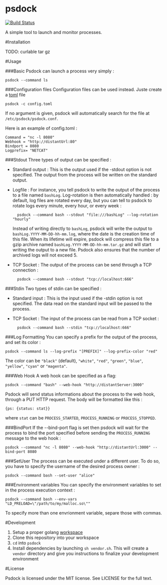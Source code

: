 **psdock**
======

[![Build Status](https://travis-ci.org/applidget/psdock.svg)](https://travis-ci.org/applidget/psdock)

A simple tool to launch and monitor processes.

#Installation

TODO: curlable tar gz

#Usage

###Basic
Psdock can launch a process very simply :

    psdock --command ls
###Configuration files
Configuration files can be used instead. Juste create a [toml](https://github.com/toml-lang/toml) file

    psdock -c config.toml

If no argument is given, psdock will automatically search for the file at `/etc/psdock/psdock.conf`.

Here is an example of config.toml :

    Command = "nc -l 8080"
    Webhook = "http://distantUrl:80"
    Bindport = 8080
    Logprefix= "NETCAT"


###Stdout
Three types of output can be specified :
* Standard output :
    This is the output used if the -stdout option is not specified. The output from the process will be written on the standard output.
* Logfile :
    For instance, you tell psdock to write the output of the process to a file named `bashLog`. Log-rotation is then automatically handled : by default, log files are rotated every day, but you can tell to psdock to rotate logs every minute, every hour, or every week :

        psdock --command bash --stdout "file:///bashLog" --log-rotation "hourly"
    Instead of writing directly to `bashLog`, psdock will write the output to `bashLog.YYYY-MM-DD-hh-mm.log`, where the date is the creation time of this file. When its lifetime will expire, psdock will compress this file to a gzip archive named `bashLog.YYYY-MM-DD-hh-mm.tar.gz` and will start writing the output to a new file. Psdock also ensures that the number of archived logs will not exceed 5.
* TCP Socket :
    The output of the process can be send through a TCP connection :

        psdock --command bash --stdout "tcp://localhost:666"

###Stdin
Two types of stdin can be specified :
* Standard input :
    This is the input used if the -stdin option is not specified. The data read on the standard input will be passed to the process.
* TCP Socket :
    The input of the process can be read from a TCP socket :

        psdock --command bash --stdin "tcp://localhost:666"

###Log Formatting
You can specify a prefix for the output of the process, and set its color :

    psdock --command ls --log-prefix "[PREFIX]" --log-prefix-color "red"

The color can be `"black"` (default), `"white"`, `"red"`, `"green"`, `"blue"`, `"yellow"`, `"cyan"` or `"magenta"`.

###Web Hook
A web hook can be specified as a flag:

    psdock --command "bash" --web-hook "http://distantServer:3000"
Psdock will send status informations about the process to the web hook, through a PUT HTTP request. The body will be formatted like this :

    {ps: {status: stat}}

where `stat` can be `PROCESS_STARTED`, `PROCESS_RUNNING` or `PROCESS_STOPPED`.

###BindPort
If the --bind-port flag is set then psdock will wait for the process to bind the port specified before sending the `PROCESS_RUNNING` message to the web hook :

    psdock --command "nc -l 8080" --web-hook "http://distantUrl:3000" --bind-port 8080

###SetUser
The process can be executed under a different user. To do so, you have to specify the username of the desired process owner :

    psdock --command bash --set-user "alice"

###Environment variables
You can specify the environment variables to set in the process execution context :

    psdock --command bash --env-vars "LD_PRELOAD=\"/path/to/my/malloc.so\""
  
To specify more than one envrionment variable, separe those with commas.

#Development

1. Setup a proper golang
 [workspace](https://golang.org/doc/code.html#Workspaces)
2. Clone this repository into your workspace
3. `cd` into `psdock`
3. Install dependencies by launching `sh vendor.sh`. This will create a `vendor` directory and give you instructions to finalize your development environment

#License

Psdock is licensed under the MIT license. See LICENSE for the full text.

